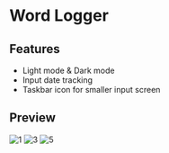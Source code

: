 # Word Logger

## Features
- Light mode & Dark mode
- Input date tracking
- Taskbar icon for smaller input screen

## Preview
![1](https://github.com/TubTubTub/Word-Logger/assets/144728304/b93a260f-782a-4617-a554-fafc6445deae)
![3](https://github.com/TubTubTub/Word-Logger/assets/144728304/54eac40a-ad19-4133-a71d-093f162efeb5)
![5](https://github.com/TubTubTub/Word-Logger/assets/144728304/38570411-7eca-4af0-a7bb-92774e741610)
